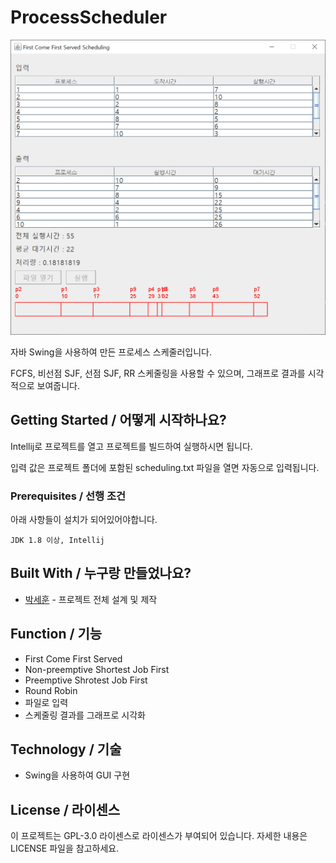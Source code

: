 # ProcessScheduler

![](header.png)

자바 Swing을 사용하여 만든 프로세스 스케줄러입니다.

FCFS, 비선점 SJF, 선점 SJF, RR 스케줄링을 사용할 수 있으며, 그래프로 결과를 시각적으로 보여줍니다.

## Getting Started / 어떻게 시작하나요?

Intellij로 프로젝트를 열고 프로젝트를 빌드하여 실행하시면 됩니다.

입력 값은 프로젝트 폴더에 포함된 scheduling.txt 파일을 열면 자동으로 입력됩니다.

### Prerequisites / 선행 조건

아래 사항들이 설치가 되어있어야합니다.

```
JDK 1.8 이상, Intellij
```

## Built With / 누구랑 만들었나요?

* [박세훈](https://github.com/psh3253) - 프로젝트 전체 설계 및 제작

## Function / 기능
+ First Come First Served
+ Non-preemptive Shortest Job First
+ Preemptive Shrotest Job First
+ Round Robin
+ 파일로 입력
+ 스케줄링 결과를 그래프로 시각화

## Technology / 기술


+ Swing을 사용하여 GUI 구현

## License / 라이센스

이 프로젝트는 GPL-3.0 라이센스로 라이센스가 부여되어 있습니다. 자세한 내용은 LICENSE 파일을 참고하세요.
